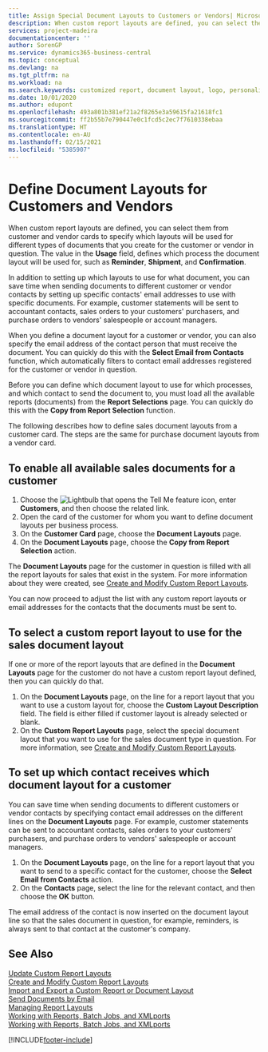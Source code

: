 ```yaml
---
title: Assign Special Document Layouts to Customers or Vendors| Microsoft Docs
description: When custom report layouts are defined, you can select them from customer and vendor cards to specify that the selected layouts will be used for documents that you crate for the customer or vendor in question.
services: project-madeira
documentationcenter: ''
author: SorenGP
ms.service: dynamics365-business-central
ms.topic: conceptual
ms.devlang: na
ms.tgt_pltfrm: na
ms.workload: na
ms.search.keywords: customized report, document layout, logo, personalize
ms.date: 10/01/2020
ms.author: edupont
ms.openlocfilehash: 493a801b381ef21a2f8265e3a59615fa21618fc1
ms.sourcegitcommit: ff2b55b7e790447e0c1fcd5c2ec7f7610338ebaa
ms.translationtype: HT
ms.contentlocale: en-AU
ms.lasthandoff: 02/15/2021
ms.locfileid: "5385907"
---
```

# <a name="define-document-layouts-for-customers-and-vendors"></a>Define Document Layouts for Customers and Vendors
When custom report layouts are defined, you can select them from customer and vendor cards to specify which layouts will be used for different types of documents that you create for the customer or vendor in question. The value in the **Usage** field, defines which process the document layout will be used for, such as **Reminder**, **Shipment**, and **Confirmation**.

In addition to setting up which layouts to use for what document, you can save time when sending documents to different customer or vendor contacts by setting up specific contacts' email addresses to use with specific documents. For example, customer statements will be sent to accountant contacts, sales orders to your customers' purchasers, and purchase orders to vendors' salespeople or account managers.

When you define a document layout for a customer or vendor, you can also specify the email address of the contact person that must receive the document. You can quickly do this with the **Select Email from Contacts** function, which automatically filters to contact email addresses registered for the customer or vendor in question.

Before you can define which document layout to use for which processes, and which contact to send the document to, you must load all the available reports (documents) from the **Report Selections** page. You can quickly do this with the **Copy from Report Selection** function.

The following describes how to define sales document layouts from a customer card. The steps are the same for purchase document layouts from a vendor card.

## <a name="to-enable-all-available-sales-documents-for-a-customer"></a>To enable all available sales documents for a customer
1. Choose the ![Lightbulb that opens the Tell Me feature](media/ui-search/search_small.png "Tell me what you want to do") icon, enter **Customers**, and then choose the related link.
2. Open the card of the customer for whom you want to define document layouts per business process.
3. On the **Customer Card** page, choose the **Document Layouts** page.
4. On the **Document Layouts** page, choose the **Copy from Report Selection** action.

The **Document Layouts** page for the customer in question is filled with all the report layouts for sales that exist in the system. For more information about they were created, see [Create and Modify Custom Report Layouts](ui-how-create-custom-report-layout.md).

You can now proceed to adjust the list with any custom report layouts or email addresses for the contacts that the documents must be sent to.

## <a name="to-select-a-custom-report-layout-to-use-for-the-sales-document-layout"></a>To select a custom report layout to use for the sales document layout
If one or more of the report layouts that are defined in the **Document Layouts** page for the customer do not have a custom report layout defined, then you can quickly do that.

1. On the **Document Layouts** page, on the line for a report layout that you want to use a custom layout for, choose the **Custom Layout Description** field. The field is either filled if customer layout is already selected or blank.
2. On the **Custom Report Layouts** page, select the special document layout that you want to use for the sales document type in question. For more information, see [Create and Modify Custom Report Layouts](ui-how-create-custom-report-layout.md).

## <a name="to-set-up-which-contact-receives-which-document-layout-for-a-customer"></a>To set up which contact receives which document layout for a customer
You can save time when sending documents to different customers or vendor contacts by specifying contact email addresses on the different lines on the **Document Layouts** page. For example, customer statements can be sent to accountant contacts, sales orders to your customers' purchasers, and purchase orders to vendors' salespeople or account managers.

1. On the **Document Layouts** page, on the line for a report layout that you want to send to a specific contact for the customer, choose the **Select Email from Contacts** action.
2. On the **Contacts** page, select the line for the relevant contact, and then choose the **OK** button.

The email address of the contact is now inserted on the document layout line so that the sales document in question, for example, reminders, is always sent to that contact at the customer's company.

## <a name="see-also"></a>See Also  
[Update Custom Report Layouts](ui-update-report-layouts.md)  
[Create and Modify Custom Report Layouts](ui-how-create-custom-report-layout.md)  
[Import and Export a Custom Report or Document Layout](ui-how-import-and-export-report-layout.md)  
[Send Documents by Email](ui-how-send-documents-email.md)  
[Managing Report Layouts](ui-manage-report-layouts.md)  
[Working with Reports, Batch Jobs, and XMLports](ui-work-report.md)  
[Working with Reports, Batch Jobs, and XMLports](ui-work-report.md)  


[!INCLUDE[footer-include](includes/footer-banner.md)]